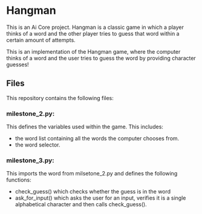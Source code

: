 # Hangman

This is an Ai Core project. Hangman is a classic game in which a player thinks of a word and the other player tries to guess that word within a certain amount of attempts.

This is an implementation of the Hangman game, where the computer thinks of a word and the user tries to guess the word by providing character guesses!

## Files

This repository contains the following files:
### milestone_2.py:
 This defines the variables used within the game. This includes:

 - the word list containing all the words the computer chooses from.
 - the word selector.

### milestone_3.py:
This imports the word from milsetone_2.py and defines the following functions:

- check_guess() which checks whether the guess is in the word
- ask_for_input() which asks the user for an input, verifies it is a single alphabetical character and then calls check_guess().